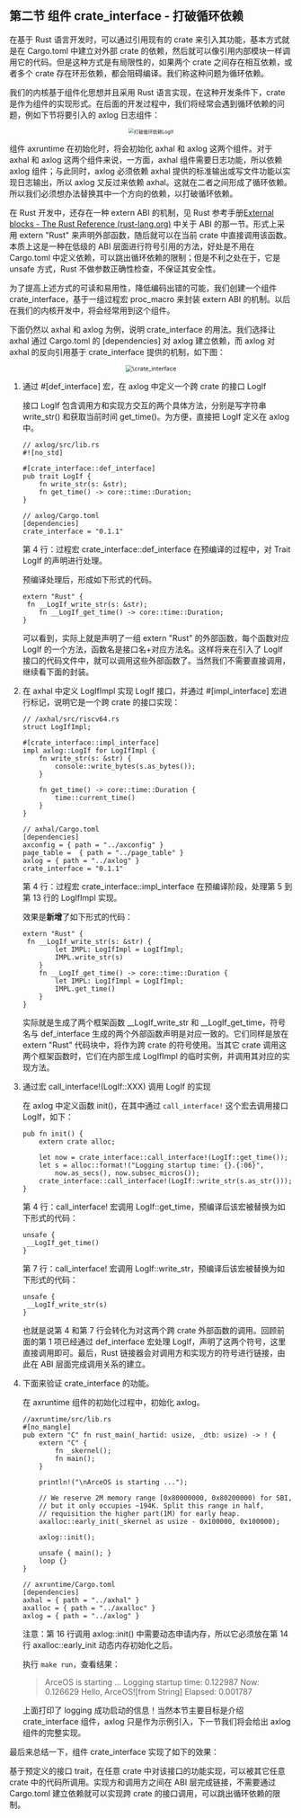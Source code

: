 ## 第二节 组件 crate_interface - 打破循环依赖



在基于 Rust 语言开发时，可以通过引用现有的 crate 来引入其功能，基本方式就是在 Cargo.toml 中建立对外部 crate 的依赖，然后就可以像引用内部模块一样调用它的代码。但是这种方式是有局限性的，如果两个 crate 之间存在相互依赖，或者多个 crate 存在环形依赖，都会阻碍编译。我们称这种问题为循环依赖。

我们的内核基于组件化思想并且采用 Rust 语言实现，在这种开发条件下，crate 是作为组件的实现形式。在后面的开发过程中，我们将经常会遇到循环依赖的问题，例如下节将要引入的 axlog 日志组件：

<div style="text-align:center">
   <img src=".\img\打破循环依赖LogIf.png" alt="打破循环依赖LogIf" style="zoom:60%"/>
</div>



组件 axruntime 在初始化时，将会初始化 axhal 和 axlog 这两个组件。对于 axhal 和 axlog 这两个组件来说，一方面，axhal 组件需要日志功能，所以依赖 axlog 组件；与此同时，axlog 必须依赖 axhal 提供的标准输出或写文件功能以实现日志输出，所以 axlog 又反过来依赖 axhal。这就在二者之间形成了循环依赖。所以我们必须想办法替换其中一个方向的依赖，以打破循环依赖。

在 Rust 开发中，还存在一种 extern ABI 的机制，见 Rust 参考手册[External blocks - The Rust Reference (rust-lang.org)](https://doc.rust-lang.org/reference/items/external-blocks.html) 中关于 ABI 的那一节。形式上采用 extern "Rust" 来声明外部函数，随后就可以在当前 crate 中直接调用该函数。本质上这是一种在低级的 ABI 层面进行符号引用的方法，好处是不用在 Cargo.toml 中定义依赖，可以跳出循环依赖的限制；但是不利之处在于，它是 unsafe 方式，Rust 不做参数正确性检查，不保证其安全性。

为了提高上述方式的可读和易用性，降低编码出错的可能，我们创建一个组件 crate_interface，基于一组过程宏 proc_macro 来封装 extern ABI 的机制。以后在我们的内核开发中，将会经常用到这个组件。

下面仍然以 axhal 和 axlog 为例，说明 crate_interface 的用法。我们选择让 axhal 通过 Cargo.toml 的 [dependencies] 对 axlog 建立依赖，而 axlog 对 axhal 的反向引用基于 crate_interface 提供的机制，如下图：

<div style="text-align:center">
   <img src=".\img\crate_interface.svg" alt="\crate_interface" style="zoom:75%"/>
</div>



1. 通过 #[def_interface] 宏，在 axlog 中定义一个跨 crate 的接口 LogIf

   接口 LogIf 包含调用方和实现方交互的两个具体方法，分别是写字符串 write_str() 和获取当前时间 get_time()。为方便，直接把 LogIf 定义在 axlog 中。

   ```rust,editable
   // axlog/src/lib.rs
   #![no_std]
   
   #[crate_interface::def_interface]
   pub trait LogIf {
       fn write_str(s: &str);
       fn get_time() -> core::time::Duration;
   }
   
   // axlog/Cargo.toml
   [dependencies]
   crate_interface = "0.1.1"
   ```

   第 4 行：过程宏 crate_interface::def_interface 在预编译的过程中，对 Trait LogIf 的声明进行处理。

   预编译处理后，形成如下形式的代码。

   ```rust,editable
   extern "Rust" {
   	fn __LogIf_write_str(s: &str);
       fn __LogIf_get_time() -> core::time::Duration;
   }
   ```

   可以看到，实际上就是声明了一组 extern "Rust" 的外部函数，每个函数对应 LogIf 的一个方法，函数名是接口名+对应方法名。这样将来在引入了 LogIf 接口的代码文件中，就可以调用这些外部函数了。当然我们不需要直接调用，继续看下面的封装。

2. 在 axhal 中定义 LogIfImpl 实现 LogIf 接口，并通过 #[impl_interface] 宏进行标记，说明它是一个跨 crate 的接口实现：

   ```rust,editable
   // /axhal/src/riscv64.rs
   struct LogIfImpl;
   
   #[crate_interface::impl_interface]
   impl axlog::LogIf for LogIfImpl {
       fn write_str(s: &str) {
           console::write_bytes(s.as_bytes());
       }
   
       fn get_time() -> core::time::Duration {
           time::current_time()
       }
   }
   
   // axhal/Cargo.toml
   [dependencies]
   axconfig = { path = "../axconfig" }
   page_table =  { path = "../page_table" }
   axlog = { path = "../axlog" }
   crate_interface = "0.1.1"
   ```

   第 4 行：过程宏 crate_interface::impl_interface 在预编译阶段，处理第 5 到第 13 行的 LogIfImpl 实现。

   效果是**新增**了如下形式的代码：

   ```rust,editable
   extern "Rust" {
   	fn __LogIf_write_str(s: &str) {
           let IMPL: LogIfImpl = LogIfImpl;
           IMPL.write_str(s)
       }
       fn __LogIf_get_time() -> core::time::Duration {
           let IMPL: LogIfImpl = LogIfImpl;
           IMPL.get_time()
       }
   }
   ```

   实际就是生成了两个框架函数 \_\_LogIf_write_str 和 \_\_LogIf_get_time，符号名与 def_interface 生成的两个外部函数声明是对应一致的。它们同样是放在 extern "Rust" 代码块中，将作为跨 crate 的符号使用。当其它 crate 调用这两个框架函数时，它们在内部生成 LogIfImpl 的临时实例，并调用其对应的实现方法。

3. 通过宏 call_interface!(LogIf::XXX) 调用 LogIf 的实现

   在 axlog 中定义函数 init()，在其中通过 `call_interface!` 这个宏去调用接口 LogIf，如下：

   ```rust,editable
   pub fn init() {
       extern crate alloc;
   
       let now = crate_interface::call_interface!(LogIf::get_time());
       let s = alloc::format!("Logging startup time: {}.{:06}",
           now.as_secs(), now.subsec_micros());
       crate_interface::call_interface!(LogIf::write_str(s.as_str()));
   }
   
   ```

   第 4 行：call_interface! 宏调用 LogIf::get_time，预编译后该宏被替换为如下形式的代码：

   ```rust,editable
   unsafe {
   	__LogIf_get_time()
   }
   ```

   第 7 行：call_interface! 宏调用 LogIf::write_str，预编译后该宏被替换为如下形式的代码：

   ```rust,editable
   unsafe {
   	__LogIf_write_str(s)
   }
   ```

   也就是说第 4 和第 7 行会转化为对这两个跨 crate 外部函数的调用。回顾前面的第 1 项已经通过 def_interface 宏处理 LogIf，声明了这两个符号，这里直接调用即可。最后，Rust 链接器会对调用方和实现方的符号进行链接，由此在 ABI 层面完成调用关系的建立。

4. 下面来验证 crate_interface 的功能。

   在 axruntime 组件的初始化过程中，初始化 axlog。

   ```rust,editable
   //axruntime/src/lib.rs
   #[no_mangle]
   pub extern "C" fn rust_main(_hartid: usize, _dtb: usize) -> ! {
       extern "C" {
           fn _skernel();
           fn main();
       }
   
       println!("\nArceOS is starting ...");
   
       // We reserve 2M memory range [0x80000000, 0x80200000) for SBI,
       // but it only occupies ~194K. Split this range in half,
       // requisition the higher part(1M) for early heap.
       axalloc::early_init(_skernel as usize - 0x100000, 0x100000);
   
       axlog::init();
   
       unsafe { main(); }
       loop {}
   }
   
   // axruntime/Cargo.toml
   [dependencies]
   axhal = { path = "../axhal" }
   axalloc = { path = "../axalloc" }
   axlog = { path = "../axlog" }
   ```

   注意：第 16 行调用 axlog::init() 中需要动态申请内存，所以它必须放在第 14 行 axalloc::early_init 动态内存初始化之后。

   执行 `make run`，查看结果：

   > ArceOS is starting ...
   > Logging startup time: 0.122987
   > Now: 0.126629
   > Hello, ArceOS![from String]
   > Elapsed: 0.001787

   上面打印了 logging 成功启动的信息！当然本节主要目标是介绍 crate_interface 组件，axlog 只是作为示例引入，下一节我们将会给出 axlog 组件的完整实现。



最后来总结一下，组件 crate_interface 实现了如下的效果：

基于预定义的接口 trait，在任意 crate 中对该接口的功能实现，可以被其它任意 crate 中的代码所调用。实现方和调用方之间在 ABI 层完成链接，不需要通过 Cargo.toml 建立依赖就可以实现跨 crate 的接口调用，可以跳出循环依赖的限制。







<script src="https://utteranc.es/client.js"
        repo="OSLearning365/blog-issues"
        issue-term="pathname"
        theme="github-light"
        crossorigin="anonymous"
        async>
</script>
